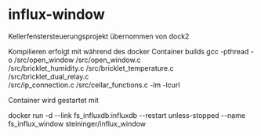 # influx-window
Kellerfenstersteuerungsprojekt übernommen von dock2 

Kompilieren erfolgt mit während des docker Container builds 
gcc -pthread -o /src/open_window /src/open_window.c \
    /src/bricklet_humidity.c /src/bricklet_temperature.c /src/bricklet_dual_relay.c \
    /src/ip_connection.c /src/cellar_functions.c  -lm -lcurl

Container wird gestartet mit 

docker run -d --link fs_influxdb:influxdb --restart unless-stopped --name fs_influx_window steininger/influx_window

         
     

